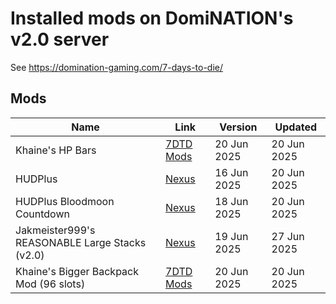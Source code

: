 # Installed mods on DomiNATION's v2.0 server

See https://domination-gaming.com/7-days-to-die/

## Mods

| Name                                           | Link                                                                    | Version     | Updated     |
|------------------------------------------------|-------------------------------------------------------------------------|-------------|-------------|
| Khaine's HP Bars                               | [7DTD Mods](https://7daystodiemods.com/hp-bars/)                        | 20 Jun 2025 | 20 Jun 2025 |
| HUDPlus                                        | [Nexus](https://www.nexusmods.com/7daystodie/mods/870)                  | 16 Jun 2025 | 20 Jun 2025 |
| HUDPlus Bloodmoon Countdown                    | [Nexus](https://www.nexusmods.com/7daystodie/mods/870)                  | 18 Jun 2025 | 20 Jun 2025 |
| Jakmeister999's REASONABLE Large Stacks (v2.0) | [Nexus](https://www.nexusmods.com/7daystodie/mods/4973)                 | 19 Jun 2025 | 27 Jun 2025 |
| Khaine's Bigger Backpack Mod (96 slots)        | [7DTD Mods](https://7daystodiemods.com/bigger-backpack-mod-60-96-slot/) | 20 Jun 2025 | 20 Jun 2025 |
